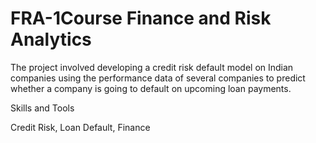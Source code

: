 # FRA-1Course Finance and Risk Analytics

The project involved developing a credit risk default model on Indian companies using the performance data of several companies to predict whether a company is going to default on upcoming loan payments.

Skills and Tools

Credit Risk, Loan Default, Finance
